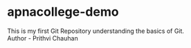 # apnacollege-demo
This is my first Git Repository understanding the basics of Git.
<br>
Author - Prithvi Chauhan

